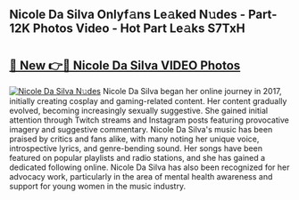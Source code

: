 ## Nicole Da Silva Onlyf𝚊ns Le𝚊ked N𝚞des - Part-12K Photos Video - Hot Part Le𝚊ks S7TxH

# <h2><a href="http://ac31059.deff.icu/?id=Nicole+Da+Silva">🔗 New 👉🔴 Nicole Da Silva VIDEO Photos</a></h2>

[![Nicole Da Silva N𝚞des](https://i.imgur.com/rIISA9y.gif)](http://ac31059.deff.icu/?id=Nicole+Da+Silva)
Nicole Da Silva began her online journey in 2017, initially creating cosplay and gaming-related content. Her content gradually evolved, becoming increasingly sexually suggestive. She gained initial attention through Twitch streams and Instagram posts featuring provocative imagery and suggestive commentary. Nicole Da Silva's music has been praised by critics and fans alike, with many noting her unique voice, introspective lyrics, and genre-bending sound. Her songs have been featured on popular playlists and radio stations, and she has gained a dedicated following online. Nicole Da Silva has also been recognized for her advocacy work, particularly in the area of mental health awareness and support for young women in the music industry.
